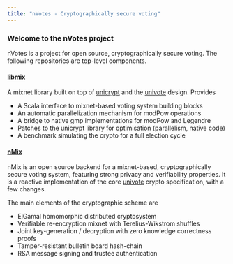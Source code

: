 ```yaml
---
title: "nVotes - Cryptographically secure voting"
---
```


### Welcome to the nVotes project

nVotes is a project for open source, cryptographically secure voting. The following repositories are top-level components.

#### [libmix](https://github.com/nVotesOrg/libmix)

A mixnet library built on top of [unicrypt](https://github.com/bfh-evg/univote2) and the [univote](https://github.com/bfh-evg/univote2) design. Provides

* A Scala interface to mixnet-based voting system building blocks
* An automatic parallelization mechanism for modPow operations
* A bridge to native gmp implementations for modPow and Legendre
* Patches to the unicrypt library for optimisation (parallelism, native code)
* A benchmark simulating the crypto for a full election cycle

#### [nMix](https://github.com/nVotesOrg/nMix)

nMix is an open source backend for a mixnet-based, cryptographically secure voting system, featuring strong privacy and verifiability properties. It is a reactive implementation of the core [univote](https://e-voting.bfh.ch/projects/univote/) crypto specification, with a few changes.

The main elements of the cryptographic scheme are

* ElGamal homomorphic distributed cryptosystem
* Verifiable re-encryption mixnet with Terelius-Wikstrom shuffles
* Joint key-generation / decryption with zero knowledge correctness proofs
* Tamper-resistant bulletin board hash-chain
* RSA message signing and trustee authentication

